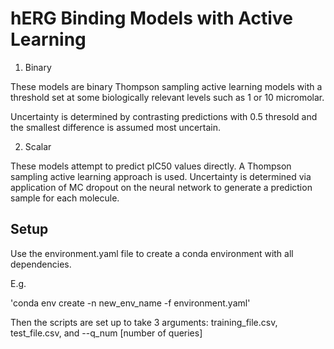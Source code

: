 # hERG Binding Models with Active Learning

1. Binary

These models are binary Thompson sampling active learning models with a threshold set at some biologically relevant levels such as 1 or 10 micromolar.

Uncertainty is determined by contrasting predictions with 0.5 thresold and the smallest difference is assumed most uncertain.

2. Scalar

These models attempt to predict pIC50 values directly. A Thompson sampling active learning approach is used.
Uncertainty is determined via application of MC dropout on the neural network to generate a prediction sample for each molecule.

## Setup

Use the environment.yaml file to create a conda environment with all dependencies.

E.g.

'conda env create -n new_env_name -f environment.yaml'

Then the scripts are set up to take 3 arguments: training_file.csv, test_file.csv, and --q_num [number of queries]


